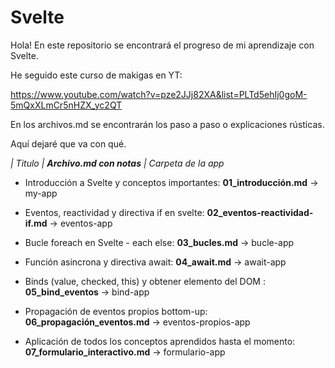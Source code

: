 # Svelte

Hola! En este repositorio se encontrará el progreso de mi aprendizaje con Svelte.


He seguido este curso de 
makigas en YT:

https://www.youtube.com/watch?v=pze2JJj82XA&list=PLTd5ehIj0goM-5mQxXLmCr5nHZX_yc2QT



En los archivos.md se encontrarán los paso a paso o explicaciones rústicas.

Aquí dejaré que va con qué.

<em>| Titulo | **Archivo.md con notas** | Carpeta de la app</em>

- Introducción a Svelte y conceptos importantes: **01_introducción.md** -> my-app

- Eventos, reactividad y directiva if en svelte: **02_eventos-reactividad-if.md** -> eventos-app

- Bucle foreach en Svelte - each else: **03_bucles.md** -> bucle-app

- Función asincrona y directiva await: **04_await.md** -> await-app

- Binds (value, checked, this) y obtener elemento del DOM : **05_bind_eventos** -> bind-app

- Propagación de eventos propios bottom-up: **06_propagación_eventos.md** -> eventos-propios-app

- Aplicación de todos los conceptos aprendidos hasta el momento: **07_formulario_interactivo.md** -> formulario-app
